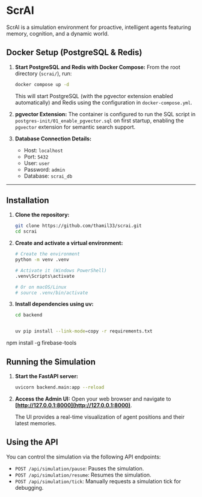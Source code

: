 # ScrAI

ScrAI is a simulation environment for proactive, intelligent agents featuring memory, cognition, and a dynamic world.


## Docker Setup (PostgreSQL & Redis)

1. **Start PostgreSQL and Redis with Docker Compose:**
    From the root directory (`scrai/`), run:
    ```bash
    docker compose up -d
    ```

    This will start PostgreSQL (with the pgvector extension enabled automatically) and Redis using the configuration in `docker-compose.yml`.

2. **pgvector Extension:**
    The container is configured to run the SQL script in `postgres-init/01_enable_pgvector.sql` on first startup, enabling the `pgvector` extension for semantic search support.

3. **Database Connection Details:**
    - Host: `localhost`
    - Port: `5432`
    - User: `user`
    - Password: `admin`
    - Database: `scrai_db`

---

## Installation

1.  **Clone the repository:**
    ```bash
    git clone https://github.com/thamil33/scrai.git
    cd scrai
    ```

2.  **Create and activate a virtual environment:**
    ```bash
    # Create the environment
    python -m venv .venv

    # Activate it (Windows PowerShell)
    .venv\Scripts\activate

    # Or on macOS/Linux
    # source .venv/bin/activate
    ```

3.  **Install dependencies using uv:**

    ```bash
    cd backend
    

    uv pip install --link-mode=copy -r requirements.txt

    ```
npm install -g firebase-tools



## Running the Simulation

1.  **Start the FastAPI server:**
    ```bash
    uvicorn backend.main:app --reload
    ```

2.  **Access the Admin UI:**
    Open your web browser and navigate to **[http://127.0.0.1:8000](http://127.0.0.1:8000)**.

    The UI provides a real-time visualization of agent positions and their latest memories.

## Using the API

You can control the simulation via the following API endpoints:

-   `POST /api/simulation/pause`: Pauses the simulation.
-   `POST /api/simulation/resume`: Resumes the simulation.
-   `POST /api/simulation/tick`: Manually requests a simulation tick for debugging.
